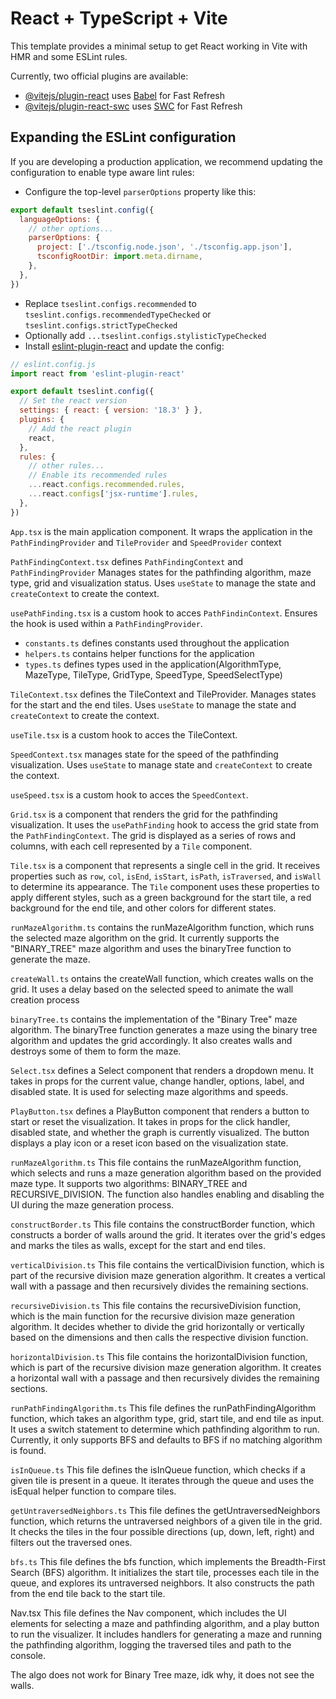# React + TypeScript + Vite

This template provides a minimal setup to get React working in Vite with HMR and some ESLint rules.

Currently, two official plugins are available:

- [@vitejs/plugin-react](https://github.com/vitejs/vite-plugin-react/blob/main/packages/plugin-react/README.md) uses [Babel](https://babeljs.io/) for Fast Refresh
- [@vitejs/plugin-react-swc](https://github.com/vitejs/vite-plugin-react-swc) uses [SWC](https://swc.rs/) for Fast Refresh

## Expanding the ESLint configuration

If you are developing a production application, we recommend updating the configuration to enable type aware lint rules:

- Configure the top-level `parserOptions` property like this:

```js
export default tseslint.config({
  languageOptions: {
    // other options...
    parserOptions: {
      project: ['./tsconfig.node.json', './tsconfig.app.json'],
      tsconfigRootDir: import.meta.dirname,
    },
  },
})
```

- Replace `tseslint.configs.recommended` to `tseslint.configs.recommendedTypeChecked` or `tseslint.configs.strictTypeChecked`
- Optionally add `...tseslint.configs.stylisticTypeChecked`
- Install [eslint-plugin-react](https://github.com/jsx-eslint/eslint-plugin-react) and update the config:

```js
// eslint.config.js
import react from 'eslint-plugin-react'

export default tseslint.config({
  // Set the react version
  settings: { react: { version: '18.3' } },
  plugins: {
    // Add the react plugin
    react,
  },
  rules: {
    // other rules...
    // Enable its recommended rules
    ...react.configs.recommended.rules,
    ...react.configs['jsx-runtime'].rules,
  },
})
```
`App.tsx` is the main application component.
It wraps the application in the `PathFindingProvider` and `TileProvider` and `SpeedProvider` context

`PathFindingContext.tsx` defines `PathFindingContext` and `PathFindingProvider`
Manages states for the pathfinding algorithm, maze type, grid and visualization status.
Uses `useState` to manage the state and `createContext` to create the context.

`usePathFinding.tsx` is a custom hook to acces `PathFindinContext`.
Ensures the hook is used within a `PathFindingProvider`.

- `constants.ts` defines constants used throughout the application
- `helpers.ts` contains helper functions for the application
- `types.ts` defines types used in the application(AlgorithmType, MazeType, TileType, GridType, SpeedType, SpeedSelectType)

`TileContext.tsx` defines the TileContext and TileProvider.
Manages states for the start and the end tiles.
Uses `useState` to manage the state and `createContext` to create the context.

`useTile.tsx` is a custom hook to acces the TileContext.

`SpeedContext.tsx` manages state for the speed of the pathfinding visualization.
Uses `useState` to manage state and `createContext` to create the context.

`useSpeed.tsx` is a custom hook to acces the `SpeedContext`.

`Grid.tsx` is a component that renders the grid for the pathfinding visualization.
It uses the `usePathFinding` hook to access the grid state from the `PathFindingContext`.
The grid is displayed as a series of rows and columns, with each cell represented by a `Tile` component.

`Tile.tsx` is a component that represents a single cell in the grid.
It receives properties such as `row`, `col`, `isEnd`, `isStart`, `isPath`, `isTraversed`, and `isWall` to determine its appearance.
The `Tile` component uses these properties to apply different styles, such as a green background for the start tile, a red background for the end tile, and other colors for different states.

`runMazeAlgorithm.ts` contains the runMazeAlgorithm function, which runs the selected maze algorithm on the grid. It currently supports the "BINARY_TREE" maze algorithm and uses the binaryTree function to generate the maze.

`createWall.ts` ontains the createWall function, which creates walls on the grid. It uses a delay based on the selected speed to animate the wall creation process

`binaryTree.ts` contains the implementation of the "Binary Tree" maze algorithm. The binaryTree function generates a maze using the binary tree algorithm and updates the grid accordingly. It also creates walls and destroys some of them to form the maze.

`Select.tsx` defines a Select component that renders a dropdown menu. It takes in props for the current value, change handler, options, label, and disabled state. It is used for selecting maze algorithms and speeds.

`PlayButton.tsx` defines a PlayButton component that renders a button to start or reset the visualization. It takes in props for the click handler, disabled state, and whether the graph is currently visualized. The button displays a play icon or a reset icon based on the visualization state.

`runMazeAlgorithm.ts`
This file contains the runMazeAlgorithm function, which selects and runs a maze generation algorithm based on the provided maze type. It supports two algorithms: BINARY_TREE and RECURSIVE_DIVISION. The function also handles enabling and disabling the UI during the maze generation process.

`constructBorder.ts`
This file contains the constructBorder function, which constructs a border of walls around the grid. It iterates over the grid's edges and marks the tiles as walls, except for the start and end tiles.

`verticalDivision.ts`
This file contains the verticalDivision function, which is part of the recursive division maze generation algorithm. It creates a vertical wall with a passage and then recursively divides the remaining sections.

`recursiveDivision.ts`
This file contains the recursiveDivision function, which is the main function for the recursive division maze generation algorithm. It decides whether to divide the grid horizontally or vertically based on the dimensions and then calls the respective division function.

`horizontalDivision.ts`
This file contains the horizontalDivision function, which is part of the recursive division maze generation algorithm. It creates a horizontal wall with a passage and then recursively divides the remaining sections.

`runPathFindingAlgorithm.ts`
This file defines the runPathFindingAlgorithm function, which takes an algorithm type, grid, start tile, and end tile as input. It uses a switch statement to determine which pathfinding algorithm to run. Currently, it only supports BFS and defaults to BFS if no matching algorithm is found.

`isInQueue.ts`
This file defines the isInQueue function, which checks if a given tile is present in a queue. It iterates through the queue and uses the isEqual helper function to compare tiles.

`getUntraversedNeighbors.ts`
This file defines the getUntraversedNeighbors function, which returns the untraversed neighbors of a given tile in the grid. It checks the tiles in the four possible directions (up, down, left, right) and filters out the traversed ones.

`bfs.ts`
This file defines the bfs function, which implements the Breadth-First Search (BFS) algorithm. It initializes the start tile, processes each tile in the queue, and explores its untraversed neighbors. It also constructs the path from the end tile back to the start tile.

Nav.tsx
This file defines the Nav component, which includes the UI elements for selecting a maze and pathfinding algorithm, and a play button to run the visualizer. It includes handlers for generating a maze and running the pathfinding algorithm, logging the traversed tiles and path to the console.

The algo does not work for Binary Tree maze, idk why, it does not see the walls.